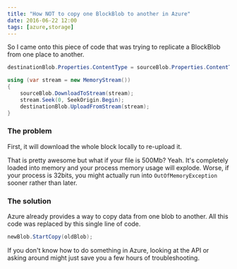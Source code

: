 ```yaml
---
title: "How NOT to copy one BlockBlob to another in Azure"
date: 2016-06-22 12:00
tags: [azure,storage]
---
```


So I came onto this piece of code that was trying to replicate a BlockBlob from one place to another.

```csharp
destinationBlob.Properties.ContentType = sourceBlob.Properties.ContentType;

using (var stream = new MemoryStream())
{
    sourceBlob.DownloadToStream(stream);
    stream.Seek(0, SeekOrigin.Begin);
    destinationBlob.UploadFromStream(stream);
}
```

### The problem

First, it will download the whole block locally to re-upload it.

That is pretty awesome but what if your file is 500Mb? Yeah. It's completely loaded into memory and your process memory usage will explode. Worse, if your process is 32bits, you might actually run into `OutOfMemoryException` sooner rather than later.

### The solution

Azure already provides a way to copy data from one blob to another. All this code was replaced by this single line of code.

```csharp
newBlob.StartCopy(oldBlob);
```

If you don't know how to do something in Azure, looking at the API or asking around might just save you a few hours of troubleshooting.

